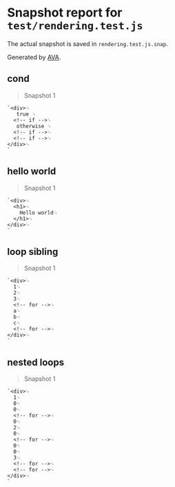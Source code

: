 # Snapshot report for `test/rendering.test.js`

The actual snapshot is saved in `rendering.test.js.snap`.

Generated by [AVA](https://ava.li).

## cond

> Snapshot 1

    `<div>␊
       true ␊
      <!-- if -->␊
       otherwise ␊
      <!-- if -->␊
      <!-- if -->␊
    </div>␊
    `

## hello world

> Snapshot 1

    `<div>␊
      <h1>␊
        Hello world␊
      </h1>␊
    </div>␊
    `

## loop sibling

> Snapshot 1

    `<div>␊
      1␊
      2␊
      3␊
      <!-- for -->␊
      a␊
      b␊
      c␊
      <!-- for -->␊
    </div>␊
    `

## nested loops

> Snapshot 1

    `<div>␊
      1␊
      0␊
      0␊
      <!-- for -->␊
      0␊
      2␊
      0␊
      <!-- for -->␊
      0␊
      0␊
      3␊
      <!-- for -->␊
      <!-- for -->␊
    </div>␊
    `

